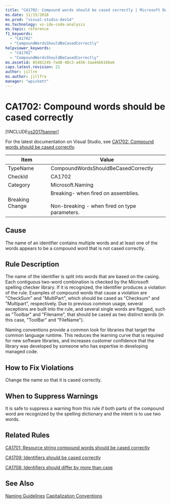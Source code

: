 ```yaml
---
title: "CA1702: Compound words should be cased correctly | Microsoft Docs"
ms.date: 11/15/2016
ms.prod: "visual-studio-dev14"
ms.technology: vs-ide-code-analysis
ms.topic: reference
f1_keywords:
  - "CA1702"
  - "CompoundWordsShouldBeCasedCorrectly"
helpviewer_keywords:
  - "CA1702"
  - "CompoundWordsShouldBeCasedCorrectly"
ms.assetid: 05481245-7ad8-48c3-a456-3aa44b6160a6
caps.latest.revision: 21
author: jillre
ms.author: jillfra
manager: "wpickett"
---
```

# CA1702: Compound words should be cased correctly
[!INCLUDE[vs2017banner](../includes/vs2017banner.md)]

For the latest documentation on Visual Studio, see [CA1702: Compound words should be cased correctly](/visualstudio/code-quality/ca1702-compound-words-should-be-cased-correctly).

|Item|Value|
|-|-|
|TypeName|CompoundWordsShouldBeCasedCorrectly|
|CheckId|CA1702|
|Category|Microsoft.Naming|
|Breaking Change|Breaking- when fired on assemblies.<br /><br /> Non-breaking - when fired on type parameters.|

## Cause
 The name of an identifier contains multiple words and at least one of the words appears to be a compound word that is not cased correctly.

## Rule Description
 The name of the identifier is split into words that are based on the casing. Each contiguous two-word combination is checked by the Microsoft spelling checker library. If it is recognized, the identifier produces a violation of the rule. Examples of compound words that cause a violation are "CheckSum" and "MultiPart", which should be cased as "Checksum" and "Multipart", respectively. Due to previous common usage, several exceptions are built into the rule, and several single words are flagged, such as "Toolbar" and "Filename", that should be cased as two distinct words (in this case, "ToolBar" and "FileName").

 Naming conventions provide a common look for libraries that target the common language runtime. This reduces the learning curve that is required for new software libraries, and increases customer confidence that the library was developed by someone who has expertise in developing managed code.

## How to Fix Violations
 Change the name so that it is cased correctly.

## When to Suppress Warnings
 It is safe to suppress a warning from this rule if both parts of the compound word are recognized by the spelling dictionary and the intent is to use two words.

## Related Rules
 [CA1701: Resource string compound words should be cased correctly](../code-quality/ca1701-resource-string-compound-words-should-be-cased-correctly.md)

 [CA1709: Identifiers should be cased correctly](../code-quality/ca1709-identifiers-should-be-cased-correctly.md)

 [CA1708: Identifiers should differ by more than case](../code-quality/ca1708-identifiers-should-differ-by-more-than-case.md)

## See Also
 [Naming Guidelines](https://msdn.microsoft.com/library/fc076d66-9b5f-42d3-aa65-61d970c794a3)
 [Capitalization Conventions](https://msdn.microsoft.com/library/4c4ea526-9203-486f-b72d-29d61c5b3c6d)
